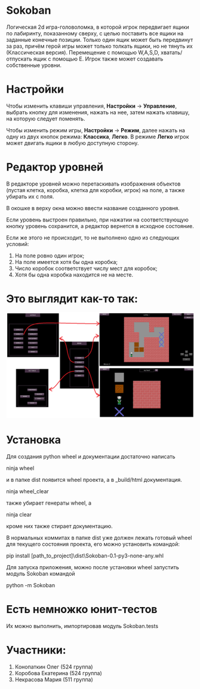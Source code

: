 # Sokoban

Логическая 2d игра-головоломка, в которой игрок передвигает ящики по лабиринту, показанному сверху, с целью поставить все ящики на заданные конечные позиции. Только один ящик может быть передвинут за раз, причём герой игры может только толкать ящики, но не тянуть их (Классическая версия). Перемещение с помощью W,A,S,D, хватать/отпускать ящик с помощью E. Игрок также может создавать собственные уровни.

# Настройки

Чтобы изменить клавиши управления, **Настройки** -> **Управление**, выбрать кнопку для изменения, нажать на нее, затем нажать клавишу, на которую следует поменять.

Чтобы изменить режим игры, **Настройки** -> **Режим**, далее нажать на одну из двух кнопок режима: **Классика**, **Легко**.
В режиме **Легко** игрок может двигать ящики в любую доступную сторону.

# Редактор уровней

В редакторе уровней можно перетаскивать изображения объектов (пустая клетка, коробка, клетка для коробки, игрок) на поле, а также убирать их с поля.

В окошке в верху окна можно ввести название созданного уровня.

Если уровень выстроен правильно, при нажатии на соответствующую кнопку уровень сохранится, а редактор вернется в исходное состояние.

Если же этого не происходит, то не выполнено одно из следующих условий:
1. На поле ровно один игрок;
2. На поле имеется хотя бы одна коробка;
3. Число коробок соответствует числу мест для коробок;
4. Хотя бы одна коробка находится не на месте.

# Это выглядит как-то так:
![Иллюстрация к проекту](https://github.com/Konopatkin-OV/MSU_Python_Project_Prac_2020/blob/master/gui.png)

# Установка
Для создания python wheel и документации достаточно написать

ninja wheel

и в папке dist появится wheel проекта, а в \_build/html документация.

ninja wheel_clear

также убирает генераты wheel, а

ninja clear

кроме них также стирает документацию.


В нормальных коммитах в папке dist уже должен лежать готовый wheel для текущего состояния проекта, его можно установить командой:

pip install [path_to_project]\dist\Sokoban-0.1-py3-none-any.whl

Для запуска приложения, можно после установки wheel запустить модуль Sokoban командой

python -m Sokoban

# Есть немножко юнит-тестов
Их можно выполнить, импортировав модуль Sokoban.tests

# Участники:
1. Конопаткин Олег (524 группа)
2. Коробова Екатерина (524 группа)
3. Некрасова Мария (511 группа)
